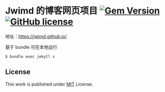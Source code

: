# Jwimd 的博客网页项目 [![Gem Version](https://img.shields.io/gem/v/jekyll-theme-chirpy)](https://rubygems.org/gems/jekyll-theme-chirpy) [![GitHub license](https://img.shields.io/github/license/cotes2020/chirpy-starter.svg?color=blue)][mit]

地址：https://jwimd.github.io/

基于 bundle 可在本地运行

```
$ bundle exec jekyll s
```

## License

This work is published under [MIT][mit] License.

[gem]: https://rubygems.org/gems/jekyll-theme-chirpy
[chirpy]: https://github.com/cotes2020/jekyll-theme-chirpy/
[use-template]: https://github.com/cotes2020/chirpy-starter/generate
[cd]: https://en.wikipedia.org/wiki/Continuous_deployment
[mit]: https://github.com/cotes2020/chirpy-starter/blob/master/LICENSE
